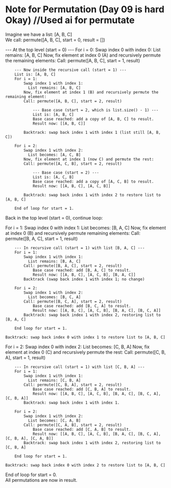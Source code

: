 # Note for Permutation  (Day 09 is hard Okay) //Used ai for permutate
Imagine we have a list: [A, B, C]  
We call: permute([A, B, C], start = 0, result = [])

--- At the top level (start = 0) ---
For i = 0:
    Swap index 0 with index 0:
      List remains: [A, B, C]
    Now, fix element at index 0 (A) and recursively permute the remaining elements:
    Call: permute([A, B, C], start = 1, result)
    
        --- Now inside the recursive call (start = 1) ---
        List is: [A, B, C]
        For i = 1:
            Swap index 1 with index 1:
              List remains: [A, B, C]
            Now, fix element at index 1 (B) and recursively permute the remaining element:
            Call: permute([A, B, C], start = 2, result)
            
                --- Base case (start = 2, which is list.size() - 1) ---
                List is: [A, B, C]
                Base case reached: add a copy of [A, B, C] to result.
                Result now: [[A, B, C]]
            
            Backtrack: swap back index 1 with index 1 (list still [A, B, C])
            
        For i = 2:
            Swap index 1 with index 2:
              List becomes: [A, C, B]
            Now, fix element at index 1 (now C) and permute the rest:
            Call: permute([A, C, B], start = 2, result)
            
                --- Base case (start = 2) ---
                List is: [A, C, B]
                Base case reached: add a copy of [A, C, B] to result.
                Result now: [[A, B, C], [A, C, B]]
            
            Backtrack: swap back index 1 with index 2 to restore list to [A, B, C]
        
        End of loop for start = 1.
    
Back in the top level (start = 0), continue loop:
    
For i = 1:
    Swap index 0 with index 1:
      List becomes: [B, A, C]
    Now, fix element at index 0 (B) and recursively permute remaining elements:
    Call: permute([B, A, C], start = 1, result)
    
        --- In recursive call (start = 1) with list [B, A, C] ---
        For i = 1:
            Swap index 1 with index 1:
              List remains: [B, A, C]
            Call: permute([B, A, C], start = 2, result)
                Base case reached: add [B, A, C] to result.
                Result now: [[A, B, C], [A, C, B], [B, A, C]]
            Backtrack (swap back index 1 with index 1; no change)
        
        For i = 2:
            Swap index 1 with index 2:
              List becomes: [B, C, A]
            Call: permute([B, C, A], start = 2, result)
                Base case reached: add [B, C, A] to result.
                Result now: [[A, B, C], [A, C, B], [B, A, C], [B, C, A]]
            Backtrack: swap back index 1 with index 2, restoring list to [B, A, C]
        
        End loop for start = 1.
    
    Backtrack: swap back index 0 with index 1 to restore list to [A, B, C]

For i = 2:
    Swap index 0 with index 2:
      List becomes: [C, B, A]
    Now, fix element at index 0 (C) and recursively permute the rest:
    Call: permute([C, B, A], start = 1, result)
    
        --- In recursive call (start = 1) with list [C, B, A] ---
        For i = 1:
            Swap index 1 with index 1:
              List remains: [C, B, A]
            Call: permute([C, B, A], start = 2, result)
                Base case reached: add [C, B, A] to result.
                Result now: [[A, B, C], [A, C, B], [B, A, C], [B, C, A], [C, B, A]]
            Backtrack: swap back index 1 with index 1.
        
        For i = 2:
            Swap index 1 with index 2:
              List becomes: [C, A, B]
            Call: permute([C, A, B], start = 2, result)
                Base case reached: add [C, A, B] to result.
                Result now: [[A, B, C], [A, C, B], [B, A, C], [B, C, A], [C, B, A], [C, A, B]]
            Backtrack: swap back index 1 with index 2, restoring list to [C, B, A]
        
        End loop for start = 1.
    
    Backtrack: swap back index 0 with index 2 to restore list to [A, B, C]

End of loop for start = 0.  
All permutations are now in result.
